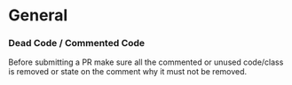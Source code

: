 # General

### Dead Code / Commented Code
Before submitting a PR make sure all the commented or unused code/class is removed or state on the comment why it must not be removed.